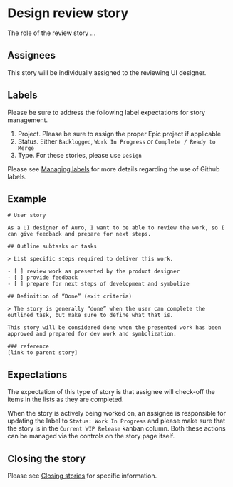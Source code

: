 # Design review story

The role of the review story ... 

## Assignees

This story will be individually assigned to the reviewing UI designer. 

## Labels

Please be sure to address the following label expectations for story management. 

1. Project. Please be sure to assign the proper Epic project if applicable
1. Status. Either `Backlogged`, `Work In Progress` or `Complete / Ready to Merge`
1. Type. For these stories, please use `Design`

Please see [Managing labels](https://auro.alaskaair.com/getting-started/handoff/labels) for more details regarding the use of Github labels. 

## Example 

```
# User story

As a UI designer of Auro, I want to be able to review the work, so I can give feedback and prepare for next steps.

## Outline subtasks or tasks

> List specific steps required to deliver this work.

- [ ] review work as presented by the product designer 
- [ ] provide feedback
- [ ] prepare for next steps of development and symbolize 

## Definition of “Done” (exit criteria)

> The story is generally “done” when the user can complete the outlined task, but make sure to define what that is.

This story will be considered done when the presented work has been approved and prepared for dev work and symbolization. 

### reference
[link to parent story]
```

## Expectations

The expectation of this type of story is that assignee will check-off the items in the lists as they are completed. 

When the story is actively being worked on, an assignee is responsible for updating the label to `Status: Work In Progress` and please make sure that the story is in the `Current WIP Release` kanban column. Both these actions can be managed via the controls on the story page itself. 

## Closing the story

Please see [Closing stories](https://auro.alaskaair.com/getting-started/handoff/close) for specific information.
